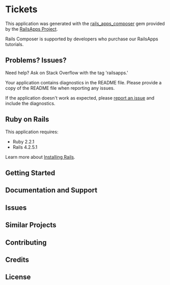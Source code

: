 Tickets
================

This application was generated with the [rails_apps_composer](https://github.com/RailsApps/rails_apps_composer) gem
provided by the [RailsApps Project](http://railsapps.github.io/).

Rails Composer is supported by developers who purchase our RailsApps tutorials.

Problems? Issues?
-----------

Need help? Ask on Stack Overflow with the tag 'railsapps.'

Your application contains diagnostics in the README file. Please provide a copy of the README file when reporting any issues.

If the application doesn't work as expected, please [report an issue](https://github.com/RailsApps/rails_apps_composer/issues)
and include the diagnostics.

Ruby on Rails
-------------

This application requires:

- Ruby 2.2.1
- Rails 4.2.5.1

Learn more about [Installing Rails](http://railsapps.github.io/installing-rails.html).

Getting Started
---------------

Documentation and Support
-------------------------

Issues
-------------

Similar Projects
----------------

Contributing
------------

Credits
-------

License
-------
